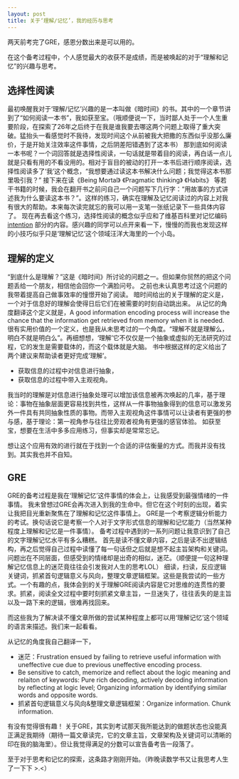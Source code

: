 ```yaml
---
layout: post
title: 关于‘理解/记忆’，我的经历与思考 
---
```

两天前考完了GRE，感恩分数出来是可以用的。

在这个备考过程中，个人感觉最大的收获不是成绩，而是被唤起的对于“理解和记忆”的兴趣与思考。

## 选择性阅读 ##
最初唤醒我对于‘理解/记忆’兴趣的是一本叫做《暗时间》的书。其中的一个章节讲到了“如何阅读一本书”，我如获至宝。（哦顺便说一下，当时鄙人处于一个人生重要阶段，在探索了26年之后终于在我是谁我要去哪这两个问题上取得了重大突破。猛抬头一看感觉时不我待，发现时间这个从前被我大把撒的东西似乎没那么廉价，于是开始关注效率这件事情，之后阴差阳错遇到了这本书）
那到底如何阅读一本书呢？一个词回答就是选择性阅读，一句话就是带着目的阅读，再白话一点儿就是只看有用的不看没用的。相对于盲目的被动的打开一本书后进行顺序阅读，选择性阅读多了‘我’这个概念，“我想要通过读这本书解决什么问题；我觉得这本书那里吸引我？”
接下来在读《Being Mortal》 《Pragmatic thinking》 《Habits》 等若干书籍的时候，我会在翻开书之前问自己一个问题写下几行字：“用故事的方式讲述我为什么要读这本书？”。这样的练习，确实在理解及记忆阅读过的内容上对我有很大的帮助。本来每次读完就忘的我可以用一支笔一张纸记录下一些具体内容了。
现在再去看这个练习，选择性阅读的概念似乎应和了维基百科里对记忆编码 [intention][id/intention]  部分的内容。感兴趣的同学可以点开来看一下，慢慢的而我也发现这样的小技巧似乎只是‘理解记忆’这个领域汪洋大海里的一个小岛。

[id/intention]: https://en.wikipedia.org/wiki/Encoding_(memory)#Intention_to_Learn

## 理解的定义 ##
“到底什么是理解？”这是《暗时间》所讨论的问题之一。但如果你贸然的把这个问题丢给一个朋友，相信他会回你一个满脸问号。
之前也未认真思考过这个问题的我带着提高自己做事效率的憧憬开始了阅读。
暗时间给出的关于理解的定义是，一个对于信息好的理解会使得日后它们在被需要的时刻自动跳出来。
从记忆的角度翻译这个定义就是，A good information encoding process will increase the chance that the information get retrieved from memory when it is needed.  
很有实用价值的一个定义，也是我从未思考过的一个角度。“理解不就是理解么，明白不就是明白么”。再细想想，‘理解’它不仅仅是一个抽象或虚拟的无法研究的过程，它的发生是需要载体的，而这个载体就是大脑。
书中根据这样的定义给出了两个建议来帮助读者更好完成‘理解’。
- 获取信息的过程中对信息进行抽象，
- 获取信息的过程中带入主观视角。

我当时的理解是对信息进行抽象处理可以增加该信息被再次唤起的几率，基于理论：事物在抽象层面更容易找到共性，这样从一件事物抽象得到的信息可以激发另外一件具有共同抽象性质的事物。而带入主观视角这件事情可以让读者有更强的参与感，基于理论：第一视角参与往往比旁观者视角有更强的感官体验。
如获至宝，想要在生活中多多应用练习，但事实却是常常忘记。

想让这个应用有效的进行就在于找到一个合适的评估衡量的方式。而我并没有找到。其实我也并不自知。

## GRE ##
GRE的备考过程是我在‘理解记忆’这件事情的体会上，让我感受到最强情绪的一件事情。
我未曾想过GRE会再次进入到我的生命中。但它在这个时刻的出现，着实让我把目光重新聚焦在了理解和记忆这件事情上。
GRE是一个考察逻辑分析能力的考试。换句话说它是考察一个人对于文字形式信息的理解和记忆能力（当然某种程度上理解和记忆是一件事情）。
备考过程中遇到的一系列问题让我意识到了自己的文字理解记忆水平有多么糟糕。
首先是读不懂文章内容，之后是读不出逻辑结构，再之后觉得自己过程中读懂了每一句话但之后就是想不起主旨架构和关键词。问题出在不同层面，但感受到的情绪却是出奇的相似，迷茫。（顺便提一句这种理解记忆信息上的迷茫竟往往会引发我对人生的思考LOL）
细读，扫读，反应逻辑关键词，抓紧首句逻辑意义与风向，整理文章逻辑框架。这些是我尝试的一些方式。一个有趣的点，我体会到的关于理解GRE阅读内容是它对思维的连贯性的要求。抓紧，阅读全文过程中要时刻抓紧文章主旨，一旦迷失了，往往丢失的是主旨以及一路下来的逻辑，很难再找回来。

而这些我为了解决读不懂文章所做的尝试某种程度上都可以用‘理解记忆’这个领域的语言来描述。我们来一起看看。

从记忆的角度我自己翻译一下，
- 迷茫：Frustration ensued by failing to retrieve useful information with uneffective cue due to previous uneffective encoding process. 
- Be sensitive to catch, memorize and reflect about the logic meaning and relaiton of keywords: Pure rich decoding, actively decoding information by reflecting at logic level; Organizing information by identifying similar words and opposite words.  
- 抓紧首句逻辑意义与风向&整理文章逻辑框架：Organize information. Chunk information. 

有没有觉得很有趣！
关于GRE，其实到考试那天我所能达到的做题状态也没能真正满足我期待（期待一篇文章读完，它的文章主旨，文章架构及关键词可以清晰的印在我的脑海里）。但让我觉得满足的分数可以宣告备考告一段落了。

至于对于思考和记忆的探索，这条路才刚刚开始。（昨晚读数学书又让我思考人生了一下下 >.<）
